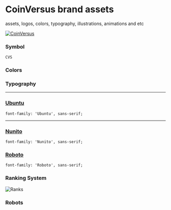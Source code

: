 # CoinVersus brand assets
assets, logos, colors, typography, illustrations, animations and etc

<a href="https://coinversus.com"> ![CoinVersus](https://raw.githubusercontent.com/CoinVs/brand-assets/master/logo.png) </a>

### Symbol
```
CVS
```

### Colors 


### Typography
- - - - 
### [Ubuntu](https://fonts.google.com/specimen/Ubuntu) #

```
font-family: 'Ubuntu', sans-serif;
```

- - - - 
### [Nunito](https://fonts.google.com/specimen/Nunito) #
```
font-family: 'Nunito', sans-serif;
```  
### [Roboto](https://fonts.google.com/specimen/Roboto) #
```
font-family: 'Roboto', sans-serif;
```

### Ranking System

![Ranks](https://raw.githubusercontent.com/CoinVs/brand-assets/master/illustrations/coinvs-ranking-system.png)

### Robots